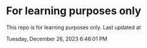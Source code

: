 # For learning purposes only
This repo is for learning purposes only.
Last updated at

Tuesday, December 26, 2023 6:46:01 PM

